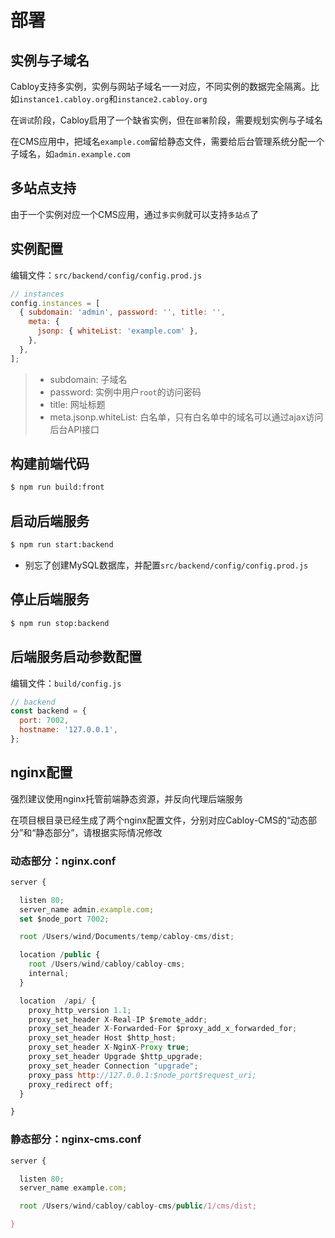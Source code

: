 # 部署

## 实例与子域名

Cabloy支持多实例，实例与网站子域名一一对应，不同实例的数据完全隔离。比如`instance1.cabloy.org`和`instance2.cabloy.org`

在`调试`阶段，Cabloy启用了一个缺省实例，但在`部署`阶段，需要规划实例与子域名

在CMS应用中，把域名`example.com`留给静态文件，需要给后台管理系统分配一个子域名，如`admin.example.com`

## 多站点支持

由于一个实例对应一个CMS应用，通过`多实例`就可以支持`多站点`了

## 实例配置

编辑文件：`src/backend/config/config.prod.js`

```javascript
// instances
config.instances = [
  { subdomain: 'admin', password: '', title: '',
    meta: {
      jsonp: { whiteList: 'example.com' },
    },
  },
];
```

> - subdomain: 子域名
> - password: 实例中用户`root`的访问密码
> - title: 网址标题
> - meta.jsonp.whiteList: 白名单，只有白名单中的域名可以通过ajax访问后台API接口

## 构建前端代码
``` bash
$ npm run build:front
```

## 启动后端服务
``` bash
$ npm run start:backend
```

- 别忘了创建MySQL数据库，并配置`src/backend/config/config.prod.js`

## 停止后端服务
``` bash
$ npm run stop:backend
```

## 后端服务启动参数配置

编辑文件：`build/config.js`

``` javascript
// backend
const backend = {
  port: 7002,
  hostname: '127.0.0.1',
};
```

## nginx配置

强烈建议使用nginx托管前端静态资源，并反向代理后端服务

在项目根目录已经生成了两个nginx配置文件，分别对应Cabloy-CMS的“动态部分”和“静态部分”，请根据实际情况修改

### 动态部分：nginx.conf

``` javascript
server {

  listen 80;
  server_name admin.example.com;
  set $node_port 7002;

  root /Users/wind/Documents/temp/cabloy-cms/dist;

  location /public {
    root /Users/wind/cabloy/cabloy-cms;
    internal;
  }

  location  /api/ {
    proxy_http_version 1.1;
    proxy_set_header X-Real-IP $remote_addr;
    proxy_set_header X-Forwarded-For $proxy_add_x_forwarded_for;
    proxy_set_header Host $http_host;
    proxy_set_header X-NginX-Proxy true;
    proxy_set_header Upgrade $http_upgrade;
    proxy_set_header Connection "upgrade";
    proxy_pass http://127.0.0.1:$node_port$request_uri;
    proxy_redirect off;
  }

}
```

### 静态部分：nginx-cms.conf

``` javascript
server {

  listen 80;
  server_name example.com;

  root /Users/wind/cabloy/cabloy-cms/public/1/cms/dist;

}
```



